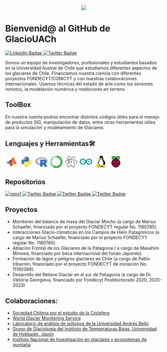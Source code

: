 <div id="header" align="center">
  <img src="https://docenciaonline.uach.cl/wp-content/uploads/2022/07/nature.png" width="200"/>
</div>

# Bienvenid@ al GitHub de GlacioUACh

<div id="badges">
  <a href="https://www.instagram.com/glaciouach/">
    <img src="https://img.shields.io/badge/Instagram-E4405F?style=for-the-badge&logo=instagram&logoColor=white" alt="LinkedIn Badge"/>
  </a>
  <a href="https://twitter.com/glaciologia">
    <img src="https://img.shields.io/badge/Twitter-blue?style=for-the-badge&logo=twitter&logoColor=white" alt="Twitter Badge"/>
  </a>
</div>

Somos un equipo de investigadores, profesionales y estudiantes basados en la Universidad Austral de Chile que estudiamos diferentes aspectos de los glaciares de Chile. Financiamos nuestra ciencia con diferentes proyectos FONDECYT/CONICYT y con nuestras colaboraciones internacionales. Usamos técnicas del estado de arte como los sensores remotos, la modelación numérica y mediciones en terreno.

## ToolBox
En nuestra cuenta podrás encontrar distintos códigos útiles para el manejo de productos SIG, manipulación de datos, entre otras herramientas útiles para la simulación y modelamiento de Glaciares.

## Lenguajes y Herramientas:hammer_and_wrench:
<div>
<img src="https://github.com/devicons/devicon/blob/master/icons/matlab/matlab-original.svg" title="MATLAB" alt="MATLAB" width="40" height="40"/>&nbsp;
<img src="https://github.com/devicons/devicon/blob/master/icons/python/python-original.svg" title="Python" alt="Python" width="40" height="40"/>&nbsp;  
<img src="https://github.com/devicons/devicon/blob/master/icons/r/r-original.svg" title="R" alt="R" width="40" height="40"/>&nbsp;
<img src="https://github.com/devicons/devicon/blob/master/icons/anaconda/anaconda-original.svg" title="anaconda" alt="anaconda" width="40" height="40"/>&nbsp;
<img src="https://github.com/devicons/devicon/blob/master/icons/atom/atom-original.svg" title="atom" alt="atom" width="40" height="40"/>&nbsp;  
<img src="https://github.com/devicons/devicon/blob/master/icons/arduino/arduino-original.svg" title="arduino" alt="arduino" width="40" height="40"/>&nbsp;   
<img src="https://github.com/devicons/devicon/blob/master/icons/linux/linux-original.svg" title="linux" alt="linux" width="40" height="40"/>&nbsp;     
<img src="https://github.com/devicons/devicon/blob/master/icons/raspberrypi/raspberrypi-original.svg" title="raspberry" alt="raspberry" width="40" height="40"/>&nbsp; 
</div>

## Repositorios 
<div id="badges">
  <a href="https://github.com/GlacioUACh/geodetic_mass_balance">
    <img src="https://img.shields.io/badge/Glaciolog%C3%ADa-Balance%20geod%C3%A9sico-blue" alt="repo1"/>
  </a>
  <a href="https://github.com/GlacioUACh/Data_manipulation">
    <img src="https://img.shields.io/badge/Climatolog%C3%ADa-Manipulaci%C3%B3n%20de%20netcdf-blue" alt="Twitter Badge"/>
  </a>
  <a href="https://github.com/GlacioUACh/Glacier_Dynamics"> 
    <img src="https://img.shields.io/badge/Glaciolog%C3%ADa-Din%C3%A1mica%20glaciar-blue" alt="Twitter Badge"/>
  </a>
   <a href="https://github.com/GlacioUACh/Energy_Balance">
    <img src="https://img.shields.io/badge/Glaciolog%C3%ADa-Balance%20de%20energ%C3%ADa-blue" alt="Twitter Badge"/>
  </a>  
</div>


## Proyectos
- Monitoreo del balance de masa del Glaciar Mocho (a cargo de Marius Schaefer, financiado por el proyecto FONDECYT regular No. 1180785).
- Interacciones Glacio-climaticas en los Campos de Hielo Patagónicos (a cargo de Marius Schaefer, financiado por el proyecto FONDECYT regular No. 1180785).
- Ablación Frontal de los Glaciares de la Patagonia ( a cargo de Masahiro Minowa, financiado por beca internacional del fondo Japonés).
- Formación de lagos y peligros glaciares en Chile (a cargo de Pablo Iribarren, financiado por el proyecto FONDECYT de iniciación No. 11190389).
- Desarrollo del Relieve Glaciar en el sur de Patagonia (a cargo de Dr. Viktoria Georgieva, financiado por Fondecyt Postdoctorado 2020, 2020-2023)

## Colaboraciones:
- <a href="http://sochicri.cl/"> Sociedad Chilena por el estudio de la Criósfera </a>
- <a href="https://www.wgms.ch/"> World Glacier Monitoring Service </a>
- <a href="https://www.lab-isotopos.cl/"> Laboratorio de análisis de isótopos de la Universidad Andrés Bello </a>
- <a href="http://www.lowtem.hokudai.ac.jp/en/groups/glacier.html"> Grupo de Glaciología del Instituto de Temperaturas Bajas, Universidad de Hokkaido, Japón </a>
- <a href="https://www.inaigem.gob.pe/"> Instituto Nacional de Investigación en glaciares y ecosistemas de montaña </a>



